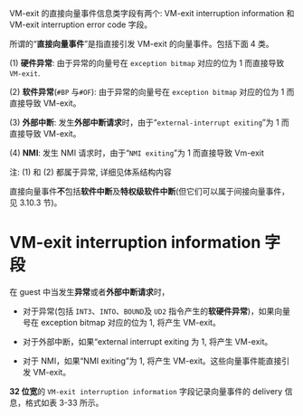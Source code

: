 

VM-exit 的直接向量事件信息类字段有两个: VM-exit interruption information 和 VM-exit interruption error code 字段。

所谓的“**直接向量事件**”是指直接引发 VM-exit 的向量事件。包括下面 4 类。

(1) **硬件异常**: 由于异常的向量号在 `exception bitmap` 对应的位为 1 而直接导致 `VM-exit`.

(2) **软件异常**(`#BP` 与`#OF`): 由于异常的向量号在 `exception bitmap` 对应的位为 1 而直接导致 VM-exit。

(3) **外部中断**: 发生**外部中断请求**时，由于“`external-interrupt exiting`”为 1 而直接导致 VM-exit。

(4) **NMI**: 发生 NMI 请求时，由于“`NMI exiting`”为 1 而直接导致 Vm-exit

注: (1) 和 (2) 都属于异常, 详细见体系结构内容

直接向量事件**不**包括**软件中断**及**特权级软件中断**(但它们可以属于间接向量事件，见 3.10.3 节)。

# VM-exit interruption information 字段

在 guest 中当发生**异常**或者**外部中断请求**时，

* 对于异常(包括 `INT3`、`INTO`、`BOUND`及 `UD2` 指令产生的**软硬件异常**)，如果向量号在 exception bitmap 对应的位为 1, 将产生 VM-exit。

* 对于外部中断，如果“external interrupt exiting 为 1, 将产生 VM-exit。

* 对于 NMI，如果“NMI exiting”为 1, 将产生 VM-exit。这些向量事件能直接引发 VM-exit。

**32 位宽**的 `VM-exit interruption information` 字段记录向量事件的 delivery 信息，格式如表 3-33 所示。

